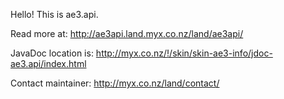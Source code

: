 Hello! This is ae3.api. 

Read more at:
http://ae3api.land.myx.co.nz/land/ae3api/

JavaDoc location is: 
http://myx.co.nz/!/skin/skin-ae3-info/jdoc-ae3.api/index.html

Contact maintainer:
http://myx.co.nz/land/contact/